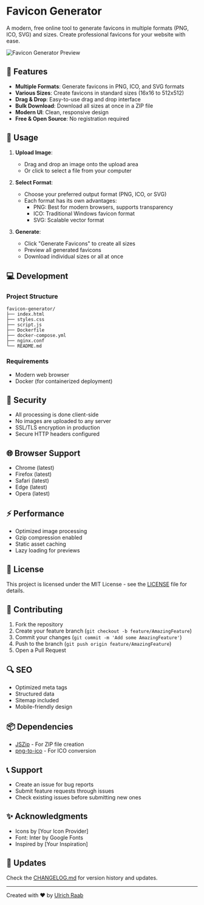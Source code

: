 # Favicon Generator

A modern, free online tool to generate favicons in multiple formats (PNG, ICO, SVG) and sizes. Create professional favicons for your website with ease.

![Favicon Generator Preview]([screenshot.png](https://github.com/Ulimativo/favicon-generator/blob/main/src/assets/icons/screenshot.png))

## 🚀 Features

- **Multiple Formats**: Generate favicons in PNG, ICO, and SVG formats
- **Various Sizes**: Create favicons in standard sizes (16x16 to 512x512)
- **Drag & Drop**: Easy-to-use drag and drop interface
- **Bulk Download**: Download all sizes at once in a ZIP file
- **Modern UI**: Clean, responsive design
- **Free & Open Source**: No registration required

## 🔧 Usage

1. **Upload Image**:
   - Drag and drop an image onto the upload area
   - Or click to select a file from your computer

2. **Select Format**:
   - Choose your preferred output format (PNG, ICO, or SVG)
   - Each format has its own advantages:
     - PNG: Best for modern browsers, supports transparency
     - ICO: Traditional Windows favicon format
     - SVG: Scalable vector format

3. **Generate**:
   - Click "Generate Favicons" to create all sizes
   - Preview all generated favicons
   - Download individual sizes or all at once

## 💻 Development

### Project Structure

```
favicon-generator/
├── index.html
├── styles.css
├── script.js
├── Dockerfile
├── docker-compose.yml
├── nginx.conf
└── README.md
```

### Requirements
- Modern web browser
- Docker (for containerized deployment)

## 🔐 Security

- All processing is done client-side
- No images are uploaded to any server
- SSL/TLS encryption in production
- Secure HTTP headers configured

## 🌐 Browser Support

- Chrome (latest)
- Firefox (latest)
- Safari (latest)
- Edge (latest)
- Opera (latest)

## ⚡ Performance

- Optimized image processing
- Gzip compression enabled
- Static asset caching
- Lazy loading for previews

## 📝 License

This project is licensed under the MIT License - see the [LICENSE](LICENSE) file for details.

## 🤝 Contributing

1. Fork the repository
2. Create your feature branch (`git checkout -b feature/AmazingFeature`)
3. Commit your changes (`git commit -m 'Add some AmazingFeature'`)
4. Push to the branch (`git push origin feature/AmazingFeature`)
5. Open a Pull Request

## 🔍 SEO

- Optimized meta tags
- Structured data
- Sitemap included
- Mobile-friendly design

## 📦 Dependencies

- [JSZip](https://stuk.github.io/jszip/) - For ZIP file creation
- [png-to-ico](https://www.npmjs.com/package/png-to-ico) - For ICO conversion



## 📞 Support

- Create an issue for bug reports
- Submit feature requests through issues
- Check existing issues before submitting new ones

## ✨ Acknowledgments

- Icons by [Your Icon Provider]
- Font: Inter by Google Fonts
- Inspired by [Your Inspiration]

## 🔄 Updates

Check the [CHANGELOG.md](CHANGELOG.md) for version history and updates.

---
Created with ❤️ by [Ulrich Raab](https://ulrichraab.eu)
